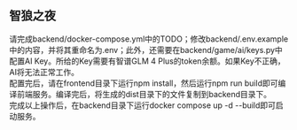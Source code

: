 ## 智狼之夜  

请完成backend/docker-compose.yml中的TODO；修改backend/.env.example中的内容，并将其重命名为.env；此外，还需要在backend/game/ai/keys.py中配置AI Key。所给的Key需要有智谱GLM 4 Plus的token余额。如果Key不正确，AI将无法正常工作。  
配置完后，请在frontend目录下运行npm install，然后运行npm run build即可编译前端服务。编译完后，将生成的dist目录下的文件复制到backend目录下。  
完成以上操作后，在backend目录下运行docker compose up -d --build即可启动服务。